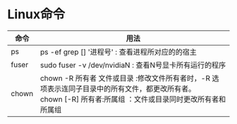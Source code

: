 Linux命令
========
命令|用法|
----|----
ps|ps -ef grep [] '进程号'  :   查看进程所对应的的宿主
fuser|sudo fuser -v /dev/nvidiaN  :  查看N号显卡所有运行的程序
chown|chown -R 所有者 文件或目录 :修改文件所有者时，-R 选项表示连同子目录中的所有文件，都更改所有者。<br>chown [-R] 所有者:所属组 ：文件或目录同时更改所有者和所属组
